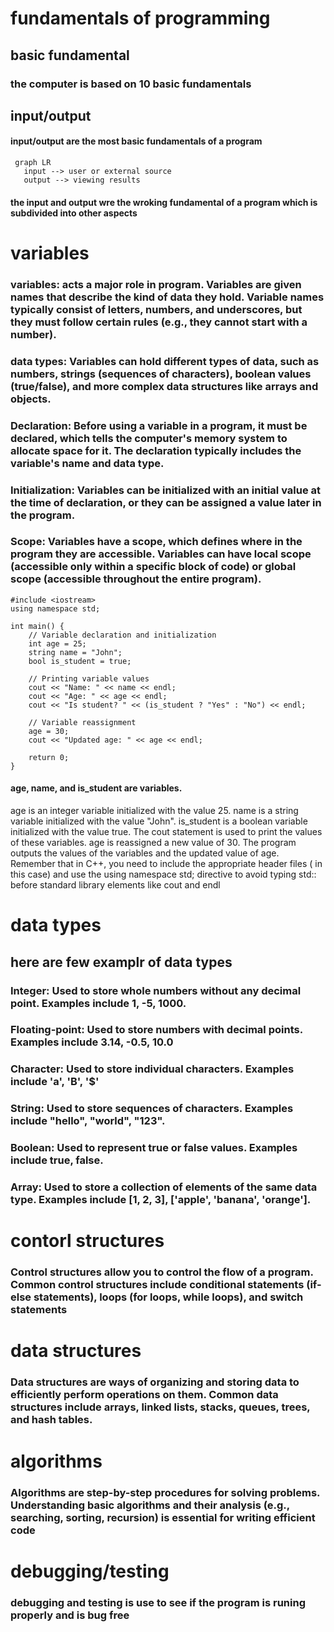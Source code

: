 # fundamentals of programming
## basic fundamental

### the computer is based on 10 basic fundamentals
## input/output
#### input/output are the most basic fundamentals of a program 
```mermaid
 graph LR
   input --> user or external source
   output --> viewing results 
```
#### the input and output wre the wroking fundamental of a program which is subdivided into other aspects
# variables
### variables: acts a major role in program.  Variables are given names that describe the kind of data they hold. Variable names typically consist of letters, numbers, and underscores, but they must follow certain rules (e.g., they cannot start with a number).
### data types:  Variables can hold different types of data, such as numbers, strings (sequences of characters), boolean values (true/false), and more complex data structures like arrays and objects.
### Declaration: Before using a variable in a program, it must be declared, which tells the computer's memory system to allocate space for it. The declaration typically includes the variable's name and data type.
### Initialization: Variables can be initialized with an initial value at the time of declaration, or they can be assigned a value later in the program.
### Scope: Variables have a scope, which defines where in the program they are accessible. Variables can have local scope (accessible only within a specific block of code) or global scope (accessible throughout the entire program).
```
#include <iostream>
using namespace std;

int main() {
    // Variable declaration and initialization
    int age = 25;
    string name = "John";
    bool is_student = true;

    // Printing variable values
    cout << "Name: " << name << endl;
    cout << "Age: " << age << endl;
    cout << "Is student? " << (is_student ? "Yes" : "No") << endl;

    // Variable reassignment
    age = 30;
    cout << "Updated age: " << age << endl;

    return 0;
}
```
#### age, name, and is_student are variables.
age is an integer variable initialized with the value 25.
name is a string variable initialized with the value "John".
is_student is a boolean variable initialized with the value true.
The cout statement is used to print the values of these variables.
age is reassigned a new value of 30.
The program outputs the values of the variables and the updated value of age.
Remember that in C++, you need to include the appropriate header files (<iostream> in this case) and use the using namespace std; directive to avoid typing std:: before standard library elements like cout and endl


# data types 
## here are few examplr of data types
### Integer: Used to store whole numbers without any decimal point. Examples include 1, -5, 1000.
### Floating-point: Used to store numbers with decimal points. Examples include 3.14, -0.5, 10.0
### Character: Used to store individual characters. Examples include 'a', 'B', '$'
### String: Used to store sequences of characters. Examples include "hello", "world", "123".
### Boolean: Used to represent true or false values. Examples include true, false.
### Array: Used to store a collection of elements of the same data type. Examples include [1, 2, 3], ['apple', 'banana', 'orange'].

# contorl structures
### Control structures allow you to control the flow of a program. Common control structures include conditional statements (if-else statements), loops (for loops, while loops), and switch statements

# data structures
###  Data structures are ways of organizing and storing data to efficiently perform operations on them. Common data structures include arrays, linked lists, stacks, queues, trees, and hash tables.
# algorithms
###  Algorithms are step-by-step procedures for solving problems. Understanding basic algorithms and their analysis (e.g., searching, sorting, recursion) is essential for writing efficient code
# debugging/testing
### debugging and testing is use to see if the program is runing properly and is bug free
